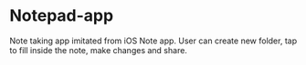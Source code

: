 # Notepad-app
Note taking app imitated from iOS Note app. User can create new folder, tap to fill inside the note, make changes and share.
